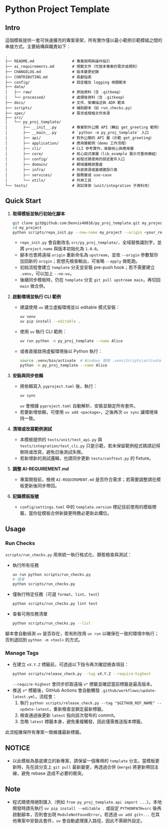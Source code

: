 # Python Project Template

## Intro

這個模板提供一套可快速擴充的專案骨架，所有實作僅以最小範例示範模組之間的串接方式。主要結構與職責如下：

```
.
├── README.md                 # 專案說明與操作指引
├── ai_requirements.md        # 規範文件（可放本專案的需求或規則）
├── CHANGELOG.md              # 版本變更紀錄
├── CONTRIBUTING.md           # 貢獻指南
├── config/                   # 設定檔及 logging 相關範本
├── data/
│   ├── raw/                  # 原始資料（含 .gitkeep）
│   └── processed/            # 處理後資料（含 .gitkeep）
├── docs/                     # 文件、架構描述與 ADR 範本
├── scripts/                  # 補助腳本（如 run_checks.py）
├── spec/                     # 需求或規格文件來源
├── src/
│   └── py_proj_template/
│       ├── __init__.py       # 專案對外公開 API（轉出 get_greeting 範例）
│       ├── __main__.py       # `python -m py_proj_template` 入口
│       ├── api/              # 對外公開的 API 層（示範 get_greeting）
│       ├── application/      # 應用層範例（demo 工作流程）
│       ├── cli/              # CLI 參考實作，串接核心與應用層
│       ├── core/             # 核心函式庫層（lib_example 展示可重用模組）
│       ├── config/           # 給程式碼使用的設定套件入口
│       ├── domain/           # 網域邏輯放置處
│       ├── infra/            # 外部資源或基礎建設介面
│       ├── services/         # 服務層或 use-case
│       └── utils/            # 共用工具
└── tests/                    # 測試骨架（unit/integration 子資料夾）
```

## Quick Start
1. **取得模板並執行初始化腳本**
   ```bash
   git clone git@github.com:Dennis40816/py_proj_template.git my_project
   cd my_project
   python scripts/repo_init.py --new-name my_project --origin <your_repo_ssh_url> --apply
   ```

   - `repo_init.py` 會自動改名 `src/py_proj_template/`、全域替換識別字，並將 `project.name` 與版本初始化為 `1.0.0`。
   - 腳本也會將遠端 `origin` 重新命名為 `upstream`，並依 `--origin` 參數幫你加回新的 `origin`；若想先檢查輸出，可省略 `--apply` 做乾跑。
   - 初始流程會建立 `template` 分支並安裝 pre-push hook；若不需要建立 `.venv`，可以加上 `--no-uv`。
   - 後續同步模板時，仍在 `template` 分支 `git pull upstream main`，再切回 `main` 做合併。

2. **啟動環境並執行 CLI 範例**
   - 建議使用 `uv` 建立虛擬環境並以 editable 模式安裝：
     ```bash
     uv venv
     uv pip install --editable .
     ```
   - 使用 `uv` 執行 CLI 範例：
     ```bash
     uv run python -m py_proj_template --name Alice
     ```
   - 或者直接啟用虛擬環境後以 Python 執行：
     ```bash
     source .venv/bin/activate  # Windows 使用 .venv\Scripts\activate
     python -m py_proj_template --name Alice
     ```

3. **安裝與同步依賴**
   - 將依賴寫入 `pyproject.toml` 後，執行：
     ```bash
     uv sync
     ```
     `uv` 會根據 `pyproject.toml` 自動解析、安裝並鎖定所有套件。
   - 若要新增依賴，可使用 `uv add <package>`，之後再次 `uv sync` 讓環境保持一致。
4. **清理或改寫範例測試**
   - 本模板提供的 `tests/unit/test_api.py` 與 `tests/integration/test_cli.py` 只是示範，若未保留範例程式碼請記得刪除或改寫，避免日後測試失敗。
   - 若新增新的測試邏輯，也請同步更新 `tests/conftest.py` 的 fixture。

5. **調整 AI-REQUIREMENT.md**
   - 專案開發前，檢視 `AI-REQUIREMENT.md` 是否符合需求；若需要調整請在模板更新後同步帶回。
6. **記錄模板版號**
   - `config/settings.toml` 中的 `template.version` 標記目前使用的模板標籤，當你從模板合併新變更時務必更新此欄位。

## Usage

### Run Checks

`scripts/run_checks.py` 用來統一執行格式化、靜態檢查與測試：

- 執行所有任務  
  ```bash
  uv run python scripts/run_checks.py
  # 或者
  python scripts/run_checks.py
  ```
- 僅執行特定任務（可選 `format`、`lint`、`test`）  
  ```bash
  python scripts/run_checks.py lint test
  ```
- 查看可用任務清單  
  ```bash
  python scripts/run_checks.py --list
  ```

腳本會自動偵測 `uv` 是否存在，若有則改用 `uv run` 以確保在一致的環境中執行；否則退回到 `python -m <tool>` 的方式。

### Manage Tags

- 在建立 `vX.Y.Z` 標籤前，可透過以下指令再次確認檢查項目：
  ```bash
  python scripts/release_check.py --tag vX.Y.Z --require-highest
  ```
  `--require-highest` 會同步抓取遠端 `v*` 標籤並確認當前標籤是最高版本。
- 推送 `v*` 標籤後，GitHub Actions 會自動觸發 `.github/workflows/update-latest.yml`，流程會：
  1. 執行 `python scripts/release_check.py --tag "$GITHUB_REF_NAME" --update-latest`，重新檢查並鎖定最新標籤。
  2. 檢查通過後更新 `latest` 指向該次發布的 commit。
  3. 忽略 `latest` 標籤本身，避免重複觸發，因此僅需推送版本標籤。

此流程確保所有專案一致維護最新標籤。
## NOTICE

- 以此模板為基底建立的新專案，請保留一個專用的 `template` 分支。當模板更新時，先在該分支上 `git pull` 最新變更，再透過合併 (`merge`) 將更新帶回主線，避免 rebase 造成不必要的衝突。

## Note

- 程式碼使用絕對匯入（例如 `from py_proj_template.api import ...`）。本地開發時請先執行 `uv pip install --editable .` 或設定 `PYTHONPATH=src` 後再啟動腳本，否則會出現 `ModuleNotFoundError`。若透過 `uv add git+...` 在其他專案中安裝此套件，`uv` 會自動處理匯入路徑，因此不需額外設定。

